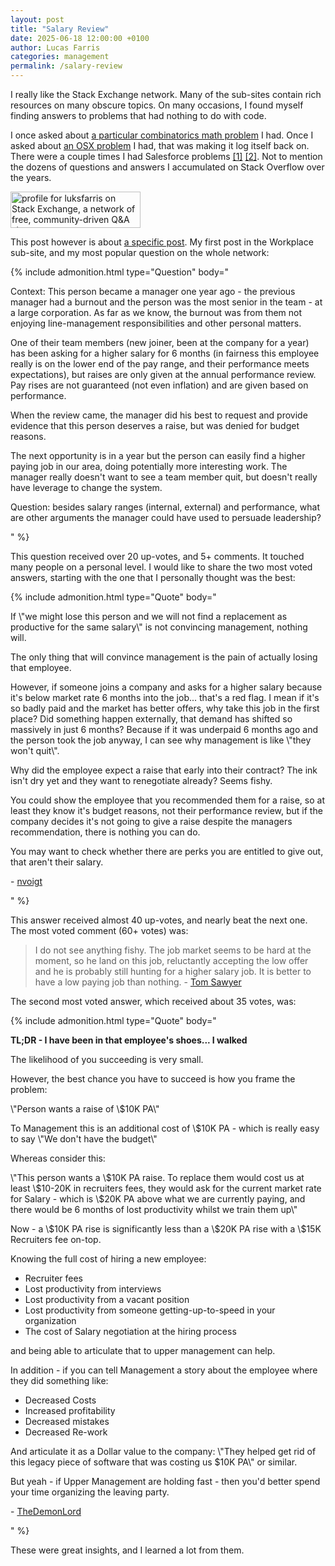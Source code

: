 ```yaml
---
layout: post
title: "Salary Review"
date: 2025-06-18 12:00:00 +0100
author: Lucas Farris
categories: management
permalink: /salary-review
---
```


I really like the Stack Exchange network. Many of the sub-sites contain rich resources on many obscure topics. 
On many occasions, I found myself finding answers to problems that had nothing to do with code.

I once asked about [a particular combinatorics math problem](https://math.stackexchange.com/q/3091078/639138) I had.
Once I asked about [an OSX problem](https://apple.stackexchange.com/q/257075/205980) I had, that was making it log itself back on.
There were a couple times I had Salesforce problems [[1]](https://salesforce.stackexchange.com/q/412271/134530) [[2]](https://salesforce.stackexchange.com/q/405138/134530).
Not to mention the dozens of questions and answers I accumulated on Stack Overflow over the years.

<a href="https://stackexchange.com/users/1415948/luksfarris" target="_blank"><img src="https://stackexchange.com/users/flair/1415948.png" width="208" height="58" alt="profile for luksfarris on Stack Exchange, a network of free, community-driven Q&amp;A sites" title="profile for luksfarris on Stack Exchange, a network of free, community-driven Q&amp;A sites" /></a>

This post however is about [a specific post](https://workplace.stackexchange.com/q/202114/182295). My first post in the Workplace sub-site, and my most popular question on the whole network:

{% include admonition.html 
type="Question" 
body="<p>Context: This person became a manager one year ago - the previous manager had a burnout and the person was the most senior in the team - at a large corporation. As far as we know, the burnout was from them not enjoying line-management responsibilities and other personal matters.</p>

<p>One of their team members (new joiner, been at the company for a year) has been asking for a higher salary for 6 months (in fairness this employee really is on the lower end of the pay range, and their performance meets expectations), but raises are only given at the annual performance review. Pay rises are not guaranteed (not even inflation) and are given based on performance.</p>

<p>When the review came, the manager did his best to request and provide evidence that this person deserves a raise, but was denied for budget reasons.</p>

<p>The next opportunity is in a year but the person can easily find a higher paying job in our area, doing potentially more interesting work. The manager really doesn't want to see a team member quit, but doesn't really have leverage to change the system.</p>

<p>Question: besides salary ranges (internal, external) and performance, what are other arguments the manager could have used to persuade leadership?</p>
"
%}

This question received over 20 up-votes, and 5+ comments. It touched many people on a personal level. I would like to share the two most voted answers, starting with the one that I personally thought was the best:

{% include admonition.html 
type="Quote" 
body="
<p>If \"we might lose this person and we will not find a replacement as productive for the same salary\" is not convincing management, nothing will.</p>

<p>The only thing that will convince management is the pain of actually losing that employee.</p>

<p>However, if someone joins a company and asks for a higher salary because it's below market rate 6 months into the job... that's a red flag. I mean if it's so badly paid and the market has better offers, why take this job in the first place? Did something happen externally, that demand has shifted so massively in just 6 months? Because if it was underpaid 6 months ago and the person took the job anyway, I can see why management is like \"they won't quit\".</p>

<p>Why did the employee expect a raise that early into their contract? The ink isn't dry yet and they want to renegotiate already? Seems fishy.</p>

<p>You could show the employee that you recommended them for a raise, so at least they know it's budget reasons, not their performance review, but if the company decides it's not going to give a raise despite the managers recommendation, there is nothing you can do.</p>

<p>You may want to check whether there are perks you are entitled to give out, that aren't their salary.</p> 
<p> - <a href=\"https://workplace.stackexchange.com/users/10813\" target=\"_blank\">nvoigt</a></p>
"
%}

This answer received almost 40 up-votes, and nearly beat the next one. The most voted comment (60+ votes) was:

> I do not see anything fishy. The job market seems to be hard at the moment, so he land on this job, reluctantly accepting the low offer and he is probably still hunting for a higher salary job. It is better to have a low paying job than nothing. - [Tom Sawyer](https://workplace.stackexchange.com/users/59622)


The second most voted answer, which received about 35 votes, was:

{% include admonition.html 
type="Quote" 
body="

<p><b>TL;DR - I have been in that employee's shoes... I walked</b></p>

<p>The likelihood of you succeeding is very small.</p>

<p>However, the best chance you have to succeed is how you frame the problem:</p>

<p>\"Person wants a raise of \$10K PA\"</p>

<p>To Management this is an additional cost of \$10K PA - which is really easy to say \"We don't have the budget\"</p>

<p>Whereas consider this:</p>

<p>\"This person wants a \$10K PA raise. To replace them would cost us at least \$10-20K in recruiters fees, they would ask for the current market rate for Salary - which is \$20K PA above what we are currently paying, and there would be 6 months of lost productivity whilst we train them up\"</p>

<p>Now - a \$10K PA rise is significantly less than a \$20K PA rise with a \$15K Recruiters fee on-top.</p>

<p>Knowing the full cost of hiring a new employee:
<ul>
    <li>Recruiter fees</li>
    <li>Lost productivity from interviews</li>
    <li>Lost productivity from a vacant position</li>
    <li>Lost productivity from someone getting-up-to-speed in your organization</li>
    <li>The cost of Salary negotiation at the hiring process</li>
</ul>
</p>

<p>and being able to articulate that to upper management can help.</p>

<p>In addition - if you can tell Management a story about the employee where they did something like:
<ul>
    <li>Decreased Costs</li>
    <li>Increased profitability</li>
    <li>Decreased mistakes</li>
    <li>Decreased Re-work</li>
</ul>
</p>

<p>And articulate it as a Dollar value to the company: \"They helped get rid of this legacy piece of software that was costing us $10K PA\" or similar.</p>

<p>But yeah - if Upper Management are holding fast - then you'd better spend your time organizing the leaving party.</p>

<p> - <a href=\"https://workplace.stackexchange.com/users/135652\" target=\"_blank\">TheDemonLord</a></p>

"
%}

These were great insights, and I learned a lot from them.